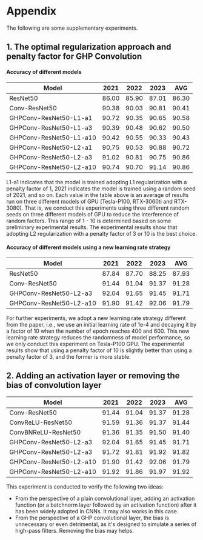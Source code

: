 # Appendix
The following are some supplementary experiments.

## 1. The optimal regularization approach and penalty factor for GHP Convolution
#### Accuracy of different models
| Model | 2021 | 2022 | 2023 | AVG |
| - | :-: | :-: | :-: | :-: |
| ResNet50                | 86.00 | 85.90 | 87.01 | 86.30 |
| Conv-ResNet50           | 90.38 | 90.03 | 90.81 | 90.41 |
| GHPConv-ResNet50-L1-a1  | 90.72 | 90.35 | 90.65 | 90.58 |
| GHPConv-ResNet50-L1-a3  | 90.39 | 90.48 | 90.62 | 90.50 |
| GHPConv-ResNet50-L1-a10 | 90.42 | 90.55 | 90.33 | 90.43 |
| GHPConv-ResNet50-L2-a1  | 90.75 | 90.53 | 90.88 | 90.72 |
| GHPConv-ResNet50-L2-a3  | 91.02 | 90.81 | 90.75 | 90.86 |
| GHPConv-ResNet50-L2-a10 | 90.74 | 90.70 | 91.14 | 90.86 |

L1-a1 indicates that the model is trained adopting L1 regularization with a penalty factor of 1, 2021 indicates the model is trained using a random seed of 2021, and so on.
Each value in the table above is an average of results run on three different models of GPU (Tesla-P100, RTX-3060ti and RTX-3080). 
That is, we conduct this experiments using three different random seeds on three different models of GPU to reduce the interference of random factors.
This range of 1 - 10 is determined based on some preliminary experimental results. 
The experimental results show that adopting L2 regularization with a penalty factor of 3 or 10 is the best choice.

#### Accuracy of different models using a new learning rate strategy
| Model | 2021 | 2022 | 2023 | AVG |
| - | :-: | :-: | :-: | :-: |
| ResNet50                | 87.84 | 87.70 | 88.25 | 87.93 |
| Conv-ResNet50           | 91.44 | 91.04 | 91.37 | 91.28 |
| GHPConv-ResNet50-L2-a3  | 92.04 | 91.65 | 91.45 | 91.71 |
| GHPConv-ResNet50-L2-a10 | 91.90 | 91.42 | 92.06 | 91.79 |

For further experiments, we adopt a new learning rate strategy different from the paper, i.e., we use an initial learning rate of 1e-4 and decaying it by a factor of 10 
when the number of epoch reaches 400 and 600. 
This new learning rate strategy reduces the randomness of model performance, so we only conduct this experiment on Tesla-P100 GPU. The experimental results show that
using a penalty factor of 10 is slightly better than using a penalty factor of 3, and the former is more stable.

## 2. Adding an activation layer or removing the bias of convolution layer
| Model | 2021 | 2022 | 2023 | AVG |
| - | :-: | :-: | :-: | :-: |
| Conv-ResNet50           | 91.44 | 91.04 | 91.37 | 91.28 |
| ConvReLU-ResNet50       | 91.59 | 91.36 | 91.37 | 91.44 |
| ConvBNReLU-ResNet50     | 91.36 | 91.35 | 91.50 | 91.40 |
| GHPConv-ResNet50-L2-a3  | 92.04 | 91.65 | 91.45 | 91.71 |
| GHPConv-ResNet50-L2-a3  | 91.72 | 91.81 | 91.92 | 91.82 |
| GHPConv-ResNet50-L2-a10 | 91.90 | 91.42 | 92.06 | 91.79 |
| GHPConv-ResNet50-L2-a10 | 91.92 | 91.86 | 91.97 | 91.92 |

This experiment is conducted to verify the following two ideas:
+ From the perspective of a plain convolutional layer, adding an activation function (or a batchnorm layer followed by an activation function) after it has been widely adopted in CNNs. It may also works in this case.
+ From the perspective of a GHP convolutional layer, the bias is unnecessary or even detrimental, as it's designed to simulate a series of high-pass filters. Removing the bias may helps. 
